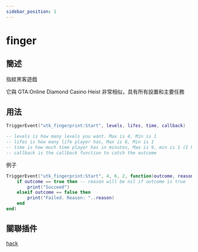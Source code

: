 ```yaml
---
sidebar_position: 1
---
```


# finger

## 簡述

指紋黑客遊戲

它與 GTA:Online Diamond Casino Heist 非常相似，具有所有設置和主要任務

## 用法

```lua
TriggerEvent("utk_fingerprint:Start", levels, lifes, time, callback)

-- levels is how many levels you want. Max is 4, Min is 1
-- lifes is how many life player has, Max is 6, Min is 1
-- time is how much time player has in minutes, Max is 9, min is 1 (I highly recommend to set it between 3-1)
-- callback is the callback function to catch the outcome
```
例子
```lua
TriggerEvent("utk_fingerprint:Start", 4, 6, 2, function(outcome, reason)
    if outcome == true then -- reason will be nil if outcome is true
        print("Succeed")
    elseif outcome == false then
        print("Failed. Reason: "..reason)
    end
end)
```

## 關聯插件

[hack](./hack)